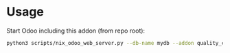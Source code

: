 # Usage

Start Odoo including this addon (from repo root):

```bash
python3 scripts/nix_odoo_web_server.py --db-name mydb --addon quality_control_mrp_oca
```
